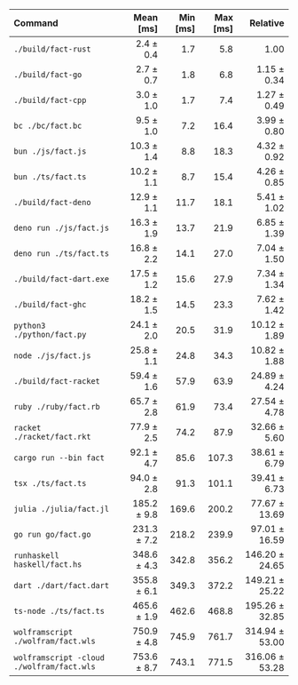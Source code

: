 | Command                                   |   Mean [ms] | Min [ms] | Max [ms] |       Relative |
| :---------------------------------------- | ----------: | -------: | -------: | -------------: |
| `./build/fact-rust`                       |   2.4 ± 0.4 |      1.7 |      5.8 |           1.00 |
| `./build/fact-go`                         |   2.7 ± 0.7 |      1.8 |      6.8 |    1.15 ± 0.34 |
| `./build/fact-cpp`                        |   3.0 ± 1.0 |      1.7 |      7.4 |    1.27 ± 0.49 |
| `bc ./bc/fact.bc`                         |   9.5 ± 1.0 |      7.2 |     16.4 |    3.99 ± 0.80 |
| `bun ./js/fact.js`                        |  10.3 ± 1.4 |      8.8 |     18.3 |    4.32 ± 0.92 |
| `bun ./ts/fact.ts`                        |  10.2 ± 1.1 |      8.7 |     15.4 |    4.26 ± 0.85 |
| `./build/fact-deno`                       |  12.9 ± 1.1 |     11.7 |     18.1 |    5.41 ± 1.02 |
| `deno run ./js/fact.js`                   |  16.3 ± 1.9 |     13.7 |     21.9 |    6.85 ± 1.39 |
| `deno run ./ts/fact.ts`                   |  16.8 ± 2.2 |     14.1 |     27.0 |    7.04 ± 1.50 |
| `./build/fact-dart.exe`                   |  17.5 ± 1.2 |     15.6 |     27.9 |    7.34 ± 1.34 |
| `./build/fact-ghc`                        |  18.2 ± 1.5 |     14.5 |     23.3 |    7.62 ± 1.42 |
| `python3 ./python/fact.py`                |  24.1 ± 2.0 |     20.5 |     31.9 |   10.12 ± 1.89 |
| `node ./js/fact.js`                       |  25.8 ± 1.1 |     24.8 |     34.3 |   10.82 ± 1.88 |
| `./build/fact-racket`                     |  59.4 ± 1.6 |     57.9 |     63.9 |   24.89 ± 4.24 |
| `ruby ./ruby/fact.rb`                     |  65.7 ± 2.8 |     61.9 |     73.4 |   27.54 ± 4.78 |
| `racket ./racket/fact.rkt`                |  77.9 ± 2.5 |     74.2 |     87.9 |   32.66 ± 5.60 |
| `cargo run --bin fact`                    |  92.1 ± 4.7 |     85.6 |    107.3 |   38.61 ± 6.79 |
| `tsx ./ts/fact.ts`                        |  94.0 ± 2.8 |     91.3 |    101.1 |   39.41 ± 6.73 |
| `julia ./julia/fact.jl`                   | 185.2 ± 9.8 |    169.6 |    200.2 |  77.67 ± 13.69 |
| `go run go/fact.go`                       | 231.3 ± 7.2 |    218.2 |    239.9 |  97.01 ± 16.59 |
| `runhaskell haskell/fact.hs`              | 348.6 ± 4.3 |    342.8 |    356.2 | 146.20 ± 24.65 |
| `dart ./dart/fact.dart`                   | 355.8 ± 6.1 |    349.3 |    372.2 | 149.21 ± 25.22 |
| `ts-node ./ts/fact.ts`                    | 465.6 ± 1.9 |    462.6 |    468.8 | 195.26 ± 32.85 |
| `wolframscript ./wolfram/fact.wls`        | 750.9 ± 4.8 |    745.9 |    761.7 | 314.94 ± 53.00 |
| `wolframscript -cloud ./wolfram/fact.wls` | 753.6 ± 8.7 |    743.1 |    771.5 | 316.06 ± 53.28 |
